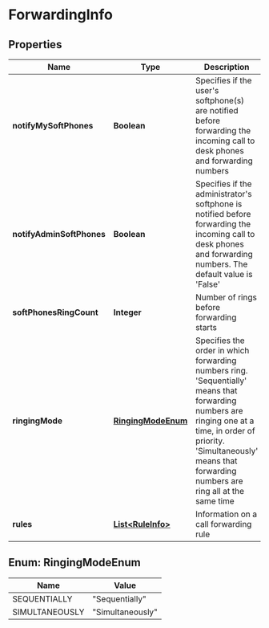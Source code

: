 
# ForwardingInfo

## Properties
Name | Type | Description | Notes
------------ | ------------- | ------------- | -------------
**notifyMySoftPhones** | **Boolean** | Specifies if the user&#39;s softphone(s) are notified before forwarding the incoming call to desk phones and forwarding numbers |  [optional]
**notifyAdminSoftPhones** | **Boolean** | Specifies if the administrator&#39;s softphone is notified before forwarding the incoming call to desk phones and forwarding numbers. The default value is &#39;False&#39; |  [optional]
**softPhonesRingCount** | **Integer** | Number of rings before forwarding starts |  [optional]
**ringingMode** | [**RingingModeEnum**](#RingingModeEnum) | Specifies the order in which forwarding numbers ring. &#39;Sequentially&#39; means that forwarding numbers are ringing one at a time, in order of priority. &#39;Simultaneously&#39; means that forwarding numbers are ring all at the same time |  [optional]
**rules** | [**List&lt;RuleInfo&gt;**](RuleInfo.md) | Information on a call forwarding rule |  [optional]


<a name="RingingModeEnum"></a>
## Enum: RingingModeEnum
Name | Value
---- | -----
SEQUENTIALLY | &quot;Sequentially&quot;
SIMULTANEOUSLY | &quot;Simultaneously&quot;



